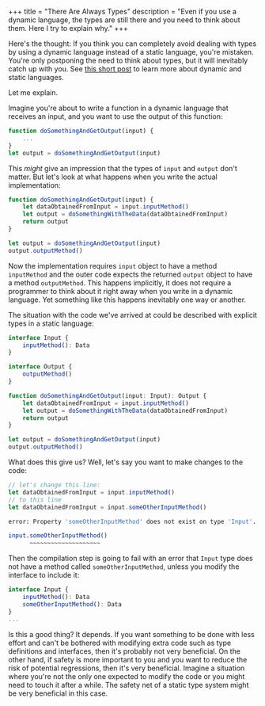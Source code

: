 +++
title = "There Are Always Types"
description = "Even if you use a dynamic language, the types are still there and you need to think about them. Here I try to explain why."
+++

Here's the thought: If you think you can completely avoid dealing with types by using a dynamic language
instead of a static language, you're mistaken.
You're only postponing the need to think about types, but it will inevitably catch up with you.
See [this short post](/blog/static-dynamic) to learn more about dynamic and static languages.

Let me explain.

Imagine you're about to write a function in a dynamic language that receives an input,
and you want to use the output of this function:

```javascript
function doSomethingAndGetOutput(input) {
    ...
}
let output = doSomethingAndGetOutput(input)
```

This *might* give an impression that the types of `input` and `output` don't matter.
But let's look at what happens when you write the actual implementation:

```javascript
function doSomethingAndGetOutput(input) {
    let dataObtainedFromInput = input.inputMethod()
    let output = doSomethingWithTheData(dataObtainedFromInput)
    return output
}

let output = doSomethingAndGetOutput(input)
output.outputMethod()
```

Now the implementation requires `input` object to have a method `inputMethod` and the outer code
expects the returned `output` object to have a method `outputMethod`. This happens implicitly, it does not
require a programmer to think about it right away when you write in a dynamic language.
Yet something like this happens inevitably one way or another.

The situation with the code we've arrived at could be described with explicit types in a static language:

```typescript
interface Input {
    inputMethod(): Data
}

interface Output {
    outputMethod()
}

function doSomethingAndGetOutput(input: Input): Output {
    let dataObtainedFromInput = input.inputMethod()
    let output = doSomethingWithTheData(dataObtainedFromInput)
    return output
}

let output = doSomethingAndGetOutput(input)
output.outputMethod()
```

What does this give us? Well, let's say you want to make changes to the code:

```typescript
// let's change this line:
let dataObtainedFromInput = input.inputMethod()
// to this line
let dataObtainedFromInput = input.someOtherInputMethod()
```

```bash
error: Property 'someOtherInputMethod' does not exist on type 'Input'.

input.someOtherInputMethod()
      ~~~~~~~~~~~~~~~~~~~~
```

Then the compilation step is going to fail with an error that `Input` type does not have a method called `someOtherInputMethod`,
unless you modify the interface to include it:
```typescript
interface Input {
    inputMethod(): Data
    someOtherInputMethod(): Data
}
...
```

Is this a good thing? It depends. If you want something to be done with less effort and can't be bothered with modifying extra code such as type definitions and interfaces, then it's probably not very beneficial. On the other hand, if safety is more important to you and you want to reduce the risk of potential regressions, then it's very beneficial. Imagine a situation where you're not the only one expected to modify the code or you might need to touch it after a while. The safety net of a static type system might be very beneficial in this case.
